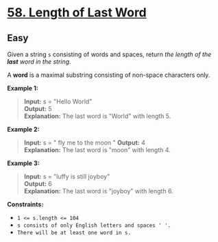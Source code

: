 # [58. Length of Last Word](https://leetcode.com/problems/length-of-last-word/description/)
## Easy

Given a string `s` consisting of words and spaces, return _the length of the **last** word in the string_.

A **word** is a maximal substring consisting of non-space characters only.

**Example 1:**

> **Input:** s = "Hello World"  
> **Output:** 5  
> **Explanation:** The last word is "World" with length 5.

**Example 2:**

> **Input:** s = "   fly me   to   the moon  "
> **Output:** 4  
> **Explanation:** The last word is "moon" with length 4.  

**Example 3:**
> **Input:** s = "luffy is still joyboy"  
> **Output:** 6  
> **Explanation:** The last word is "joyboy" with length 6.  
 

**Constraints:**
- `1 <= s.length <= 104`
- `s consists of only English letters and spaces ' '.`
- `There will be at least one word in s.`
